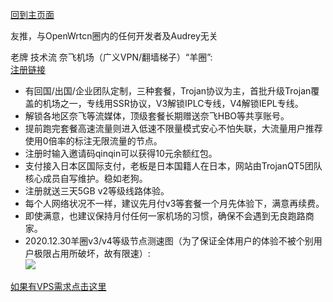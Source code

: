 [回到主页面](https://github.com/boduoyejieyi666/whonolikeboduoyejieyi/blob/main/README.md)           

友推，与OpenWrtcn圈内的任何开发者及Audrey无关                 

老牌 技术流 奈飞机场（广义VPN/翻墙梯子）“羊圈”:          
[注册链接](https://www.mielink.com/register?aff=qinqin)          
* 有回国/出国/企业团队定制，三种套餐，Trojan协议为主，首批升级Trojan覆盖的机场之一，专线用SSR协议，V3解锁IPLC专线，V4解锁IEPL专线。               
* 解锁各地区奈飞等流媒体，顶级套餐长期赠送奈飞HBO等共享账号。      
* 提前跑完套餐高速流量则进入低速不限量模式安心不怕失联，大流量用户推荐使用0倍率的标注无限流量的节点。     
* 注册时输入邀请码qinqin可以获得10元余额红包。     
* 支付接入日本区国际支付，老板是日本国籍人在日本，网站由TrojanQT5团队核心成员自写维护。稳如老狗。       
* 注册就送三天5GB v2等级线路体验。      
* 每个人网络状况不一样，建议先月付v3等套餐一个月先体验下，满意再续费。    
* 即使满意，也建议保持月付任何一家机场的习惯，确保不会遇到无良跑路商家。            
* 2020.12.30羊圈v3/v4等级节点测速图（为了保证全体用户的体验不被个别用户极限占用所破坏，故有限速）:                      
![](./1.jpg)  

[如果有VPS需求点击这里](https://github.com/boduoyejieyi666/whonolikeboduoyejieyi/blob/main/MyFanFan.md)               
